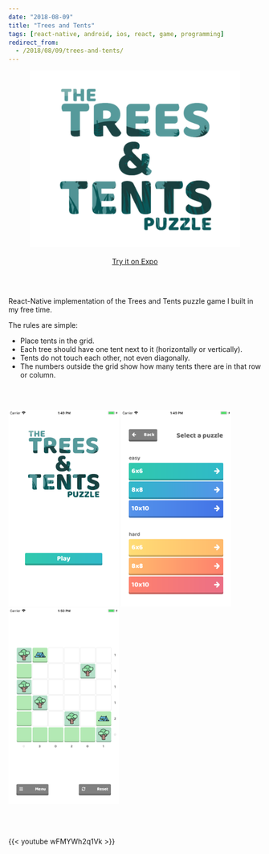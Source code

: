 ```yaml
---
date: "2018-08-09"
title: "Trees and Tents"
tags: [react-native, android, ios, react, game, programming]
redirect_from:
  - /2018/08/09/trees-and-tents/
---
```


<p align="center">
<img src="https://raw.githubusercontent.com/mmazzarolo/trees-and-tents-sample/master/.github/logo.png" width="420"></img><br />  <br /> 
<a href="https://expo.io/@mmazzarolo/trees-and-tents-sample">Try it on Expo</a> 
</p>

&nbsp;  
&nbsp;

React-Native implementation of the Trees and Tents puzzle game I built in my free time.

The rules are simple:

- Place tents in the grid.
- Each tree should have one tent next to it (horizontally or vertically).
- Tents do not touch each other, not even diagonally.
- The numbers outside the grid show how many tents there are in that row or column.

&nbsp;  
&nbsp;

<div class="float-images">
<img src="https://raw.githubusercontent.com/mmazzarolo/trees-and-tents-sample/master/.github/capture-menu.png" width="220"></img>
<img src="https://raw.githubusercontent.com/mmazzarolo/trees-and-tents-sample/master/.github/capture-levels.png" width="220"></img>
<img src="https://raw.githubusercontent.com/mmazzarolo/trees-and-tents-sample/master/.github/capture-game.png" width="220"></img>
</div>
 
&nbsp;  
&nbsp;

{{< youtube wFMYWh2q1Vk >}}
